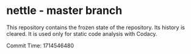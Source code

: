 # nettle - master branch

This repository contains the frozen state of the repository.
Its history is cleared. It is used only for static code
analysis with Codacy.

Commit Time: 1714546480